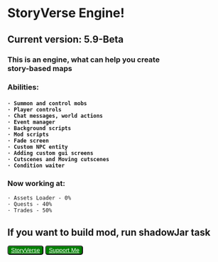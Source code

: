 <h1><b>StoryVerse Engine!</b></h1>
<h2>Current version: 5.9-Beta</h2>
<h3>This is an engine, what can help you create<br>
<b>story-based maps</b></h3>
<h3>Abilities:</h3>

<h4>

    · Summon and control mobs
    · Player controls
    · Chat messages, world actions
    · Event manager
    · Background scripts
    · Mod scripts
    · Fade screen
    · Custom NPC entity
    · Adding custom gui screens
    · Cutscenes and Moving cutscenes
    · Condition waiter

</h4>

<h3>Now working at:</h3>
    
    · Assets Loader - 0%
    · Quests - 40%
    · Trades - 50%
    

<h2>If you want to build mod, run shadowJar task</h2>
<button style="border-radius: 5px; background-color: green; color: black;" class="custom_button"><a style="color: white;" href="https://www.t.me/StoryVerseStudioOfficial">
StoryVerse</a></button>
<button class="custom_button" style="border-radius: 5px; background-color: green; color: black;"><a style="color: white;" href="https://www.donationalerts.com/r/salutyt">
Support Me</a></button>
